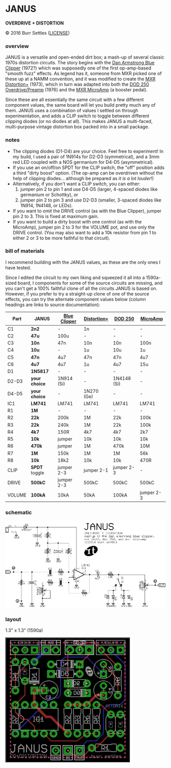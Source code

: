 # JANUS

**OVERDRIVE + DISTORTION**

© 2016 Burr Settles ([LICENSE](../../LICENSE.md))


### overview

JANUS is a versatile and open-ended dirt box; a mash-up of several classic 1970s distortion circuits. The story begins with the [Dan Armstrong Blue Clipper](http://www.effectsdatabase.com/model/danarmstrong/blueclipper) (1972?) which was supposedly one of the first op-amp-based "smooth fuzz" effects. As legend has it, someone from MXR picked one of these up at a NAMM convention, and it was modified to create the [MXR Distortion+](https://en.wikipedia.org/wiki/MXR_Distortion_%2B) (1973), which in turn was adapted into both the [DOD 250 Overdrive/Preamp](http://www.effectsdatabase.com/model/dod/first/250) (1976) and the [MXR MicroAmp](http://www.jimdunlop.com/product/m133-micro-amp) (a booster pedal).

Since these are all essentially the same circuit with a few different component values, the same board will let you build pretty much any of them. JANUS uses a combination of values I settled on through experimentation, and adds a CLIP switch to toggle between different clipping diodes (or no diodes at all). This makes JANUS a multi-faced, multi-purpose vintage distortion box packed into in a small package.


### notes

* The clipping diodes (D1-D4) are your choice. Feel free to experiment! In my build, I used a pair of 1N914s for D2-D3 (symmetrical), and a 3mm red LED coupled with a NOS germanium for D4-D5 (asymmetrical).
* If you use an on/off/on SPDT for the CLIP switch, the "off" position adds a third "dirty boost" option. (The op-amp can be overdriven without the help of clipping diodes... although be prepared as _it is a lot louder_!)
* Alternatively, if you don't want a CLIP switch, you can either:
  1. jumper pin 2 to pin 1 and use D4-D5 (larger, 4-spaced diodes like germanium or Schottky), or
  2. jumper pin 2 to pin 3 and use D2-D3 (smaller, 3-spaced diodes like 1N914, 1N4148, or LEDs).
* If you want to omit the DRIVE control (as with the Blue Clipper), jumper pin 2 to 3. This is fixed at maximum gain.
* If you want to build a dirty boost with one control (as with the MicroAmp), jumper pin 2 to 3 for the VOLUME pot, and use only the DRIVE control. (You may also want to add a 10k resistor from pin 1 to either 2 or 3 to be more faithful to that circuit).


### bill of materials

I recommend building with the JANUS values, as these are the only ones I have tested.

Since I edited the circuit to my own liking and squeezed it all into a 1590a-sized board, I components for some of the source circuits are missing, and you can't get a 100% faithful clone of all the circuits JANUS is based on. However, if you prefer to try a straight-up clone of one of the source effects, you can try the alternate component values below (column headings are links to source documentation):

Part | **JANUS** | [Blue Clipper](http://tonepad.com/project.asp?id=49) | [Distortion+](http://tonepad.com/project.asp?id=2) | [DOD 250](https://sites.google.com/site/snmavronis/NeoClassicFX/741overdrive/research) | [MicroAmp](http://electrosmash.com/mxr-microamp)
--- | --- | --- | --- | --- | ---
C1 | **2n2** | - | 1n | - | -
C2 | **47u** | 100u | - | - | -
C3 | **10n** | 47n | 10n | 10n | 100n
C4 | **10u** | - | 1u | 10u | 1u
C5 | **47n** | 4u7 | 47n | 47n | 4u7
C6 | **4u7** | 4u7 | 1u | 4u7 | 15u
D1 | **1N5817** | - | - | - | -
D2-D3 | **your choice** | 1N914 (Si) | - | 1N4148 (Si) | -
D4-D5 | **your choice** | - | 1N270 (Ge) | - | -
IC1 | **LM741** | LM741 | LM741 | LM741 | LM741
R1 | **1M** | - | - | - | -
R2 | **22k** | 200k | 1M | 22k | 100k
R3 | **22k** | 240k | 1M | 22k | 100k
R4 | **4k7** | 150R | 4k7 | 4k7 | 2k7
R5 | **10k** | jumper | 10k | 10k | 10k
R6 | **470k** | jumper | 1M | 470k | 10M
R7 | **1M** | 150k | 1M | 1M | 56k
R8 | **10k** | 18k2 | 10k | 10k | 470R
CLIP | **SPDT** toggle | jumper 2-3 | jumper 2-1 | jumper 2-3 | -
DRIVE | **500kC** | jumper 2-3 | 500kC | 500kC | 500kC
VOLUME | **100kA** | 10kA | 50kA | 100kA | jumper 2-3


### schematic

![schematic](schematic.png "JANUS")


### layout

1.3" x 1.3" (1590a)

![layout](layout.png "JANUS")
